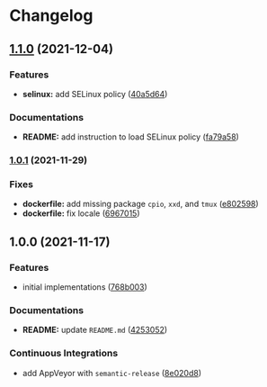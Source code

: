 # Changelog

## [1.1.0](https://github.com/extra2000/petalinux-builder/compare/v1.0.1...v1.1.0) (2021-12-04)


### Features

* **selinux:** add SELinux policy ([40a5d64](https://github.com/extra2000/petalinux-builder/commit/40a5d647c7820dd120613cda54091e5f1b692768))


### Documentations

* **README:** add instruction to load SELinux policy ([fa79a58](https://github.com/extra2000/petalinux-builder/commit/fa79a581c5a462bad69f5fad241d2d8d62febd56))

### [1.0.1](https://github.com/extra2000/petalinux-builder/compare/v1.0.0...v1.0.1) (2021-11-29)


### Fixes

* **dockerfile:** add missing package `cpio`, `xxd`, and `tmux` ([e802598](https://github.com/extra2000/petalinux-builder/commit/e802598d988e3285f5c896871fa847b1acf2a8b3))
* **dockerfile:** fix locale ([6967015](https://github.com/extra2000/petalinux-builder/commit/69670151bd5c9cea176353b437d2298c96a48529))

## 1.0.0 (2021-11-17)


### Features

* initial implementations ([768b003](https://github.com/extra2000/petalinux-builder/commit/768b00393acd6525cbd6d68bf20d331f04200f74))


### Documentations

* **README:** update `README.md` ([4253052](https://github.com/extra2000/petalinux-builder/commit/4253052e6cc0a756972bbd4cb1bbe6cbb51ee235))


### Continuous Integrations

* add AppVeyor with `semantic-release` ([8e020d8](https://github.com/extra2000/petalinux-builder/commit/8e020d80718450511a2c2b898a7111d8455ee15a))
